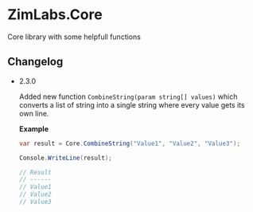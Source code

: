 # ZimLabs.Core

Core library with some helpfull functions

## Changelog

- 2.3.0

    Added new function `CombineString(param string[] values)` which converts a list of string into a single string where every value gets its own line.

    **Example**

    ```csharp
    var result = Core.CombineString("Value1", "Value2", "Value3");

    Console.WriteLine(result);

    // Result
    // ------
    // Value1
    // Value2
    // Value3
    ```